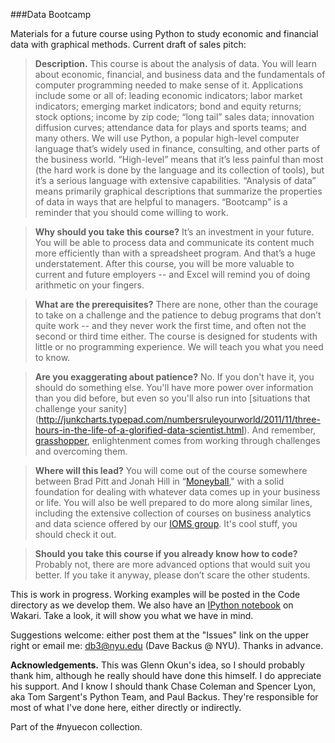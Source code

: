 ###Data Bootcamp

Materials for a future course using Python to study economic and financial data with graphical methods. Current draft of sales pitch:

>**Description.** This course is about the analysis of data.  You will learn about economic, financial, and business data and the fundamentals of computer programming needed to make sense of it.  Applications include some or all of:  leading economic indicators; labor market indicators; emerging market indicators; bond and equity returns; stock options; income by zip code; “long tail” sales data; innovation diffusion curves; attendance data for plays and sports teams; and many others.  We will use Python, a popular high-level computer language that’s widely used in finance, consulting, and other parts of the business world.  “High-level” means that it’s less painful than most (the hard work is done by the language and its collection of tools), but it’s a serious language with extensive capabilities.  “Analysis of data” means primarily graphical descriptions that summarize the properties of data in ways that are helpful to managers.  “Bootcamp” is a reminder that you should come willing to work. 

>**Why should you take this course?**  It’s an investment in your future.  You will be able to process data and communicate its content much more efficiently than with a spreadsheet program.  And that’s a huge understatement.  After this course, you will be more valuable to current and future employers -- and Excel will remind you of doing arithmetic on your fingers.  

>**What are the prerequisites?**  There are none, other than the courage to take on a challenge and the patience to debug programs that don’t quite work -- and they never work the first time, and often not the second or third time either.  The course is designed for students with little or no programming experience.  We will teach you what you need to know.  

>**Are you exaggerating about patience?** No. If you don't have it, you should do something else.  You'll have more power over information than you did before, but even so you'll also run into [situations that challenge your sanity] (http://junkcharts.typepad.com/numbersruleyourworld/2011/11/three-hours-in-the-life-of-a-glorified-data-scientist.html). And remember, [grasshopper](http://en.wikipedia.org/wiki/Kwai_Chang_Caine), 
enlightenment comes from working through challenges and overcoming them.  

>**Where will this lead?**  You will come out of the course somewhere between Brad Pitt and Jonah Hill in 
“[Moneyball](http://en.wikipedia.org/wiki/Moneyball_(film))," with a solid foundation for dealing with whatever data comes up in your business or life.  You will also be well prepared to do more along similar lines, including the extensive collection of courses on business analytics and data science offered by our 
[IOMS group](http://www.stern.nyu.edu/experience-stern/about/departments-centers-initiatives/academic-departments/ioms-dept/).  It's cool stuff, you should check it out.    

>**Should you take this course if you already know how to code?**  Probably not, there are more advanced options that would suit you better.  If you take it anyway, please don’t scare the other students.  

This is work in progress.  Working examples will be posted in the Code directory as we develop them.  We also have an [IPython notebook](https://www.wakari.io/sharing/bundle/DaveBackus/Bootcamp) on Wakari.  Take a look, it will show you what we have in mind.  

Suggestions welcome: either post them at the "Issues" link on the upper right or email me:  db3@nyu.edu (Dave Backus @ NYU). Thanks in advance. 

**Acknowledgements.**
This was Glenn Okun's idea, so I should probably thank him, although he really should have done this himself.  I do appreciate his support.  And I know I should thank Chase Coleman and Spencer Lyon, aka Tom Sargent's Python Team, and Paul Backus.  They're responsible for most of what I've done here, either directly or indirectly.  

Part of the #nyuecon collection. 
